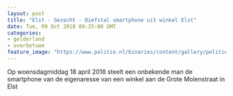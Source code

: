 ```yaml
---
layout: post
title: "Elst - Gezocht - Diefstal smartphone uit winkel Elst"
date: Tue, 09 Oct 2018 09:25:00 GMT
categories: 
- gelderland 
- overbetuwe 
feature_image: "https://www.politie.nl/binaries/content/gallery/politie/gezocht/verdachten/2018/oktober/02-on/2018168179-1.jpg"
---
```


Op woensdagmiddag 18 april 2018 steelt een onbekende man de smartphone van de eigenaresse van een winkel aan de Grote Molenstraat in Elst
